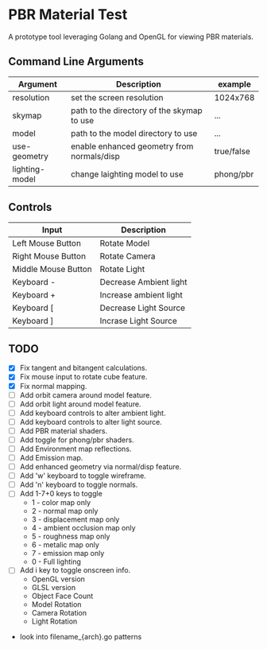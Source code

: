 # PBR Material Test

A prototype tool leveraging Golang and OpenGL for viewing PBR materials.

## Command Line Arguments

| Argument       | Description                                | example    |
|----------------|--------------------------------------------|------------|
| resolution     | set the screen resolution                  | 1024x768   |
| skymap         | path to the directory of the skymap to use | ...        |
| model          | path to the model directory to use         | ...        |
| use-geometry   | enable enhanced geometry from normals/disp | true/false |
| lighting-model | change laighting model to use              | phong/pbr  |

## Controls

| Input | Description |
|-|-|
| Left Mouse Button | Rotate Model |
| Right Mouse Button | Rotate Camera |
| Middle Mouse Button | Rotate Light |
| Keyboard - | Decrease Ambient light |
| Keyboard + | Increase ambient light |
| Keyboard [ | Decrease Light Source |
| Keyboard ] | Incrase Light Source |

## TODO

- [X] Fix tangent and bitangent calculations.
- [X] Fix mouse input to rotate cube feature.
- [X] Fix normal mapping.
- [ ] Add orbit camera around model feature.
- [ ] Add orbit light around model feature.
- [ ] Add keyboard controls to alter ambient light.
- [ ] Add keyboard controls to alter light source.
- [ ] Add PBR material shaders.
- [ ] Add toggle for phong/pbr shaders.
- [ ] Add Environment map reflections.
- [ ] Add Emission map.
- [ ] Add enhanced geometry via normal/disp feature.
- [ ] Add 'w' keyboard to toggle wireframe.
- [ ] Add 'n' keyboard to toggle normals.
- [ ] Add 1-7+0 keys to toggle
  - 1 - color map only
  - 2 - normal map only
  - 3 - displacement map only
  - 4 - ambient occlusion map only
  - 5 - roughness map only
  - 6 - metalic map only
  - 7 - emission map only
  - 0 - Full lighting
- [ ] Add i key to toggle onscreen info.
  - OpenGL version
  - GLSL version
  - Object Face Count
  - Model Rotation
  - Camera Rotation
  - Light Rotation
- look into filename_{arch}.go patterns
